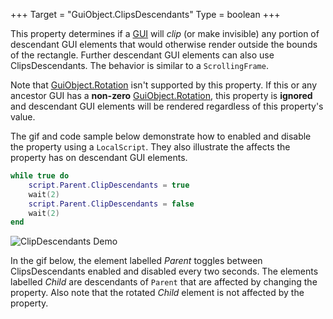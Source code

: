 +++
Target = "GuiObject.ClipsDescendants"
Type = boolean
+++

This property determines if a [GUI](https://developer.roblox.com/api-reference/class/GuiObject) will *clip* (or make invisible) any portion of descendant GUI elements that would otherwise render outside the bounds of the rectangle. Further descendant GUI elements can also use ClipsDescendants. The behavior is similar to a `ScrollingFrame`.Note that [GuiObject.Rotation](https://developer.roblox.com/api-reference/property/GuiObject/Rotation) isn't supported by this property. If this or any ancestor GUI has a **non-zero** [GuiObject.Rotation](https://developer.roblox.com/api-reference/property/GuiObject/Rotation), this property is **ignored** and descendant GUI elements will be rendered regardless of this property's value.The gif and code sample below demonstrate how to enabled and disable the property using a `LocalScript`. They also illustrate the affects the property has on descendant GUI elements.```luawhile true do	script.Parent.ClipDescendants = true	wait(2)	script.Parent.ClipDescendants = false	wait(2)end```![ClipDescendants Demo][1]In the gif below, the element labelled *Parent* toggles between ClipsDescendants enabled and disabled every two seconds. The elements labelled *Child* are descendants of `Parent` that are affected by changing the property. Also note that the rotated *Child* element is not affected by the property.[1]: https://developer.roblox.com/assets/5b8d8873a3326f570bb89bae/ClipDescendantsDemo.gif